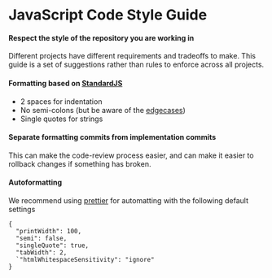 # JavaScript Code Style Guide

#### Respect the style of the repository you are working in

Different projects have different requirements and tradeoffs to make. This guide is a set of suggestions rather than rules to enforce across all projects.

#### Formatting based on [StandardJS](https://standardjs.com/)

- 2 spaces for indentation
- No semi-colons (but be aware of the [edgecases](https://standardjs.com/rules.html#semicolons))  
- Single quotes for strings

#### Separate formatting commits from implementation commits

This can make the code-review process easier, and can make it easier to rollback changes if something has broken.

#### Autoformatting

We recommend using [prettier](https://prettier.io) for automatting with the following default settings  

```
{
  "printWidth": 100, 
  "semi": false,
  "singleQuote": true,
  "tabWidth": 2,
  `"htmlWhitespaceSensitivity": "ignore"
}
```
